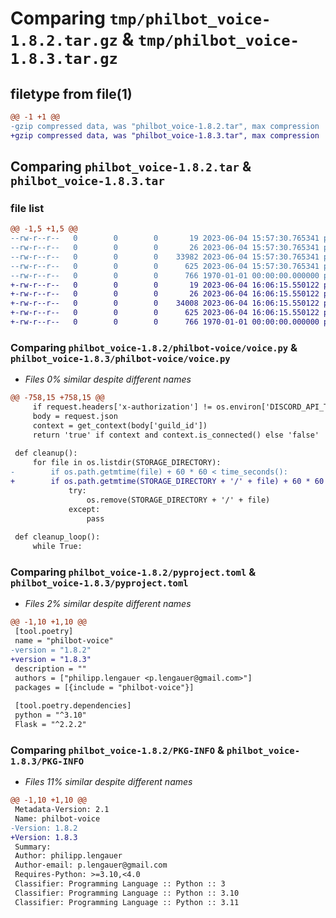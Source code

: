 # Comparing `tmp/philbot_voice-1.8.2.tar.gz` & `tmp/philbot_voice-1.8.3.tar.gz`

## filetype from file(1)

```diff
@@ -1 +1 @@
-gzip compressed data, was "philbot_voice-1.8.2.tar", max compression
+gzip compressed data, was "philbot_voice-1.8.3.tar", max compression
```

## Comparing `philbot_voice-1.8.2.tar` & `philbot_voice-1.8.3.tar`

### file list

```diff
@@ -1,5 +1,5 @@
--rw-r--r--   0        0        0       19 2023-06-04 15:57:30.765341 philbot_voice-1.8.2/philbot-voice/__init__.py
--rw-r--r--   0        0        0       26 2023-06-04 15:57:30.765341 philbot_voice-1.8.2/philbot-voice/__main__.py
--rw-r--r--   0        0        0    33982 2023-06-04 15:57:30.765341 philbot_voice-1.8.2/philbot-voice/voice.py
--rw-r--r--   0        0        0      625 2023-06-04 15:57:30.765341 philbot_voice-1.8.2/pyproject.toml
--rw-r--r--   0        0        0      766 1970-01-01 00:00:00.000000 philbot_voice-1.8.2/PKG-INFO
+-rw-r--r--   0        0        0       19 2023-06-04 16:06:15.550122 philbot_voice-1.8.3/philbot-voice/__init__.py
+-rw-r--r--   0        0        0       26 2023-06-04 16:06:15.550122 philbot_voice-1.8.3/philbot-voice/__main__.py
+-rw-r--r--   0        0        0    34008 2023-06-04 16:06:15.550122 philbot_voice-1.8.3/philbot-voice/voice.py
+-rw-r--r--   0        0        0      625 2023-06-04 16:06:15.550122 philbot_voice-1.8.3/pyproject.toml
+-rw-r--r--   0        0        0      766 1970-01-01 00:00:00.000000 philbot_voice-1.8.3/PKG-INFO
```

### Comparing `philbot_voice-1.8.2/philbot-voice/voice.py` & `philbot_voice-1.8.3/philbot-voice/voice.py`

 * *Files 0% similar despite different names*

```diff
@@ -758,15 +758,15 @@
     if request.headers['x-authorization'] != os.environ['DISCORD_API_TOKEN']: return Response('Forbidden', status=403)
     body = request.json
     context = get_context(body['guild_id'])
     return 'true' if context and context.is_connected() else 'false'
 
 def cleanup():
     for file in os.listdir(STORAGE_DIRECTORY):
-        if os.path.getmtime(file) + 60 * 60 < time_seconds():
+        if os.path.getmtime(STORAGE_DIRECTORY + '/' + file) + 60 * 60 < time_seconds():
             try:
                 os.remove(STORAGE_DIRECTORY + '/' + file)
             except:
                 pass
 
 def cleanup_loop():
     while True:
```

### Comparing `philbot_voice-1.8.2/pyproject.toml` & `philbot_voice-1.8.3/pyproject.toml`

 * *Files 2% similar despite different names*

```diff
@@ -1,10 +1,10 @@
 [tool.poetry]
 name = "philbot-voice"
-version = "1.8.2"
+version = "1.8.3"
 description = ""
 authors = ["philipp.lengauer <p.lengauer@gmail.com>"]
 packages = [{include = "philbot-voice"}]
 
 [tool.poetry.dependencies]
 python = "^3.10"
 Flask = "^2.2.2"
```

### Comparing `philbot_voice-1.8.2/PKG-INFO` & `philbot_voice-1.8.3/PKG-INFO`

 * *Files 11% similar despite different names*

```diff
@@ -1,10 +1,10 @@
 Metadata-Version: 2.1
 Name: philbot-voice
-Version: 1.8.2
+Version: 1.8.3
 Summary: 
 Author: philipp.lengauer
 Author-email: p.lengauer@gmail.com
 Requires-Python: >=3.10,<4.0
 Classifier: Programming Language :: Python :: 3
 Classifier: Programming Language :: Python :: 3.10
 Classifier: Programming Language :: Python :: 3.11
```

